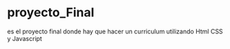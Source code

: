 # proyecto_Final
es el proyecto final donde hay que hacer un curriculum utilizando Html CSS y Javascript
